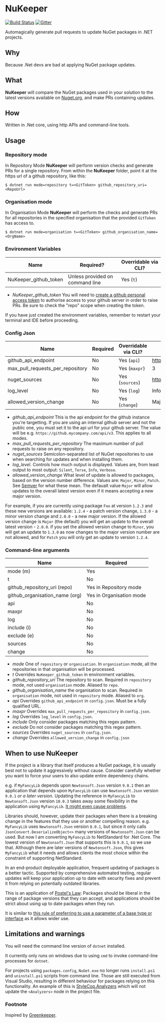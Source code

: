 # NuKeeper


[![Build Status](https://travis-ci.org/NuKeeperDotNet/NuKeeper.svg?branch=master)](https://travis-ci.org/NuKeeperDotNet/NuKeeper/)
[![Gitter](https://img.shields.io/gitter/room/NuKeeperDotNet/Lobby.js.svg?maxAge=2592000)](https://gitter.im/NuKeeperDotNet/Lobby)

Automagically generate pull requests to update NuGet packages in .NET projects.

## Why
 
Because .Net devs are bad at applying NuGet package updates.

## What

**NuKeeper** will compare the NuGet packages used in your solution to the latest versions available on [Nuget.org](https://www.nuget.org), and make PRs containing updates.

## How

Written in .Net core, using http APIs and command-line tools.

## Usage

### Repository mode

In Repository Mode **NuKeeper** will perform version checks and generate PRs for a single repository. From within the **NuKeeper** folder, point it at the https url of a github repository, like this:

```
$ dotnet run mode=repository t=<GitToken> github_repository_uri=<RepoUrl>
```

### Organisation mode

In Organisation Mode **NuKeeper** will perform the checks and generate PRs for all repositories in the specified organisation that the provided `GitToken` has access to.

```
$ dotnet run mode=organisation t=<GitToken> github_organisation_name=<OrgName>
```
### Environment Variables

| Name                             | Required?                       | Overridable via CLI? |
|----------------------------------|---------------------------------|----------------------|
| NuKeeper_github_token            | Unless provided on command line | Yes (`t`)            |

 * *NuKeeper_github_token* You will need to [create a github personal access token](https://help.github.com/articles/creating-a-personal-access-token-for-the-command-line/) to authorise access to your github server in order to raise PRs. Be sure to check the "repo" scope when creating the token. 

 If you have just created the environment variables, remember to restart your terminal and IDE before proceeding.

### Config Json

| Name                             | Required          | Overridable via CLI? | Default                             |
|----------------------------------|-------------------|----------------------|-------------------------------------|
| github_api_endpoint              | No                | Yes (`api`)          | https://api.github.com              |
| max_pull_requests_per_repository | No                | Yes (`maxpr`)        | 3                                   |
| nuget_sources                    | No                | Yes (`sources`)      | https://api.nuget.org/v3/index.json |
| log_level                        | No                | Yes (`log`)          | Info                                |
| allowed_version_change           | No                | Yes (`change`)       | Major                               |
 
 * *github_api_endpoint* This is the api endpoint for the github instance you're targetting. If you are using an internal github server and not the public one, you must set it to the api url for your github server. The value will be e.g. `https://github.mycompany.com/api/v3`. This applies to all modes.
 * *max_pull_requests_per_repository* The maximum number of pull requests to raise on any repository. 
 * *nuget_sources* Semicolon-separated list of NuGet repositories to use when searching for updates and when installing them.
 * *log_level*. Controls how much output is displayed. Values are, from least output to most output: `Silent`, `Terse`, `Info`, `Verbose`.
 * *allowed_version_change* What level of update is allowed to packages, based on the version number difference. Values are:  `Major`, `Minor`, `Patch`. See [Semver](http://semver.org/) for what these mean. The defaualt value `Major` will allow updates to the overall latest version even if it means accepting a new major version.

  For example, if you are currently using package `Foo` at version `1.2.3` and these new versions are available: `1.2.4` - a patch version change, `1.3.0` - a minor version change and `2.0.0` - a new major version. If the allowed version change is `Major` (the default) you will get an update to the overall latest version - `2.0.0`. if you set the allowed version change to `Minor`, you will get an update to `1.3.0` as now changes to the major version number are not allowed, and for `Patch` you will only get an update to version `1.2.4`.

### Command-line arguments

| Name                             | Required                   |
|----------------------------------|----------------------------|
| mode (m)                         | Yes                        |
| t                                | No                         |
| github_repository_uri (repo)     | Yes in Repository mode     |
| github_organisation_name (org)   | Yes in Organisation mode   |
| api                              | No                         |
| maxpr                            | No                         |
| log                              | No                         |
| include (i)                      | No                         |
| exclude (e)                      | No                         |
| sources                          | No                         |
| change                           | No                         |

 * *mode* One of `repository` or `organisation`. In `organisation` mode, all the repositories in that organisation will be processed.
 * *t* Overrides `NuKeeper_github_token` in environment variables.
 * *github_repository_uri* The repository to scan. Required in `repository` mode, not used `organisation` mode. Aliased to `repo`.
 * *github_organisation_name* the organisation to scan. Required in `organisation` mode, not used in `repository` mode. Aliased to `org`.
 * *api* Overrides `github_api_endpoint` in `config.json`. Must be a fully qualified URL.
 * *maxpr* Overrides `max_pull_requests_per_repository` in `config.json`.
 * *log* Overrides `log_level` in `config.json`.
 * *include* Only consider packages matching this regex pattern.
 * *exclude* Do not consider packages matching this regex pattern.
 * *sources* Overrides `nuget_sources` in `config.json`.
 * *change* Overrides  `allowed_version_change` in `config.json`



## When to use NuKeeper

If the project is a library that itself produces a NuGet package, it is usually best not to update it aggressively without cause.  Consider carefully whether you want to force your users to also update entire dependency chains.

e.g. if `MyFancyLib` depends upon `Newtonsoft.Json` version `9.0.1` then an application that depends upon `MyFancyLib` can use `Newtonsoft.Json` version `9.0.1` _or a later version_.   Updating the reference in `MyFancyLib` to `Newtonsoft.Json` version `10.0.3` takes away some flexibility in the application using `MyFancyLib`. 
[It might even cause problems](https://github.com/Azure/azure-sdk-for-net/issues/3003). 

Libraries should, however, update their packages when there is a breaking change in the features that they use or another compelling reason. e.g. `MyFancyLib` uses `Newtonsoft.Json` version `8.0.1`, but since it only calls `JsonConvert.DeserializeObject<>` many versions of `Newtonsoft.Json` can be used. 
But now I am converting `MyFancyLib` to NetStandard for .Net Core. The lowest version of `Newtonsoft.Json` that supports this is `9.0.1`, so we use that. 
Although there are later versions of `Newtonsoft.Json`, this gives `MyFancyLib` what it needs and allows clients the most choice within the constraint of supporting NetStandard.

In an end-product deployable application, frequent updating of packages is a better tactic.
Supported by comprehensive automated testing, regular updates will keep your application up to date with security fixes and prevent it from relying on potentially outdated libraries.

This is an application of [Postel's Law](https://en.wikipedia.org/wiki/Robustness_principle): Packages should be liberal in the range of package versions that they can accept, and applications should be strict about using up to date packages when they run.

It is similar to [this rule of preferring to use a parameter of a base type or interface](https://docs.microsoft.com/en-us/visualstudio/code-quality/ca1011-consider-passing-base-types-as-parameters) as it allows wider use.

## Limitations and warnings

You will need the command line version of `dotnet` installed.

It currently only runs on windows due to using `cmd` to invoke command-line processes for `dotnet`.

For projects using `packages.config`, `NuGet.exe` no longer runs `install.ps1` and `uninstall.ps1` scripts from command line. 
Those are still executed from Visual Studio, resulting in different behaviour for packages relying on this functionality. 
An example of this is [StyleCop.Analyzers](https://www.nuget.org/packages/StyleCop.Analyzers/) which will not update the `<Analyzers>` node in the project file.


### Footnote

Inspired by [Greenkeeper](https://greenkeeper.io/).

